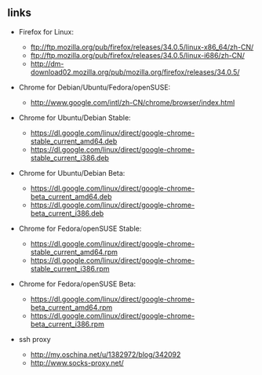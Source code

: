 ## links
- Firefox for Linux:
    - ftp://ftp.mozilla.org/pub/firefox/releases/34.0.5/linux-x86_64/zh-CN/
    - ftp://ftp.mozilla.org/pub/firefox/releases/34.0.5/linux-i686/zh-CN/
    - http://dm-download02.mozilla.org/pub/mozilla.org/firefox/releases/34.0.5/

- Chrome for Debian/Ubuntu/Fedora/openSUSE:
    - http://www.google.com/intl/zh-CN/chrome/browser/index.html

- Chrome for Ubuntu/Debian Stable:
    - https://dl.google.com/linux/direct/google-chrome-stable_current_amd64.deb
    - https://dl.google.com/linux/direct/google-chrome-stable_current_i386.deb

- Chrome for Ubuntu/Debian Beta:
    - https://dl.google.com/linux/direct/google-chrome-beta_current_amd64.deb
    - https://dl.google.com/linux/direct/google-chrome-beta_current_i386.deb

- Chrome for Fedora/openSUSE Stable:
    - https://dl.google.com/linux/direct/google-chrome-stable_current_amd64.rpm
    - https://dl.google.com/linux/direct/google-chrome-stable_current_i386.rpm

- Chrome for Fedora/openSUSE Beta:
    - https://dl.google.com/linux/direct/google-chrome-beta_current_amd64.rpm
    - https://dl.google.com/linux/direct/google-chrome-beta_current_i386.rpm
- ssh proxy
    - http://my.oschina.net/u/1382972/blog/342092
    - http://www.socks-proxy.net/
